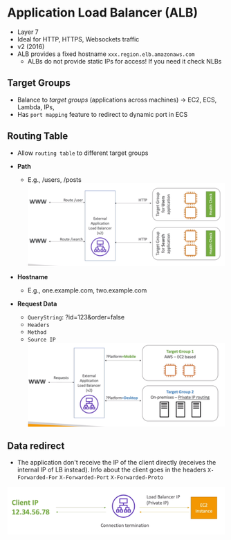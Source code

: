 # Application Load Balancer (ALB)

- Layer 7
- Ideal for HTTP, HTTPS, Websockets traffic
- v2 (2016)
- ALB provides a fixed hostname `xxx.region.elb.amazonaws.com`
  - ALBs do not provide static IPs for access! If you need it check NLBs

## Target Groups

- Balance to _target groups_ (applications across machines) -> EC2, ECS, Lambda, IPs,
- Has `port mapping` feature to redirect to dynamic port in ECS

## Routing Table

- Allow `routing table` to different target groups

- **Path**
  - E.g., /users, /posts
  ![ALB Routing Path](.images/alb-routing-path.png)

- **Hostname**
  - E.g., one.example.com, two.example.com

- **Request Data**
  - `QueryString`: ?id=123&order=false
  - `Headers`
  - `Method`
  - `Source IP`
  ![ALB Routing Querystring](.images/alb-routing-querystring.png)

## Data redirect

- The application don't receive the IP of the client directly (receives the internal IP of LB instead). Info about the client goes in the headers `X-Forwarded-For` `X-Forwarded-Port` `X-Forwarded-Proto`

![ALB Client Data](.images/alb-client.png)
